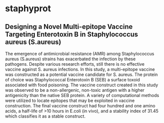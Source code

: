 # staphyprot
## Designing a Novel Multi-epitope Vaccine Targeting  Enterotoxin B in Staphylococcus aureus (S.aureus)

The emergence of antimicrobial resistance (AMR) among Staphylococcus aureus (S.aureus) strains has exacerbated the infection by these pathogens. Despite various research efforts, still there is no effective vaccine against S. aureus infections. In this study, a multi-epitope vaccine was constructed as a potential vaccine candidate for S. aureus. The protein of choice was Staphylococcal Enterotoxin B (SEB) a surface toxoid associated with food poisoning. The vaccine construct created in this study was observed to be a non-allergenic, non-toxic antigen with a higher antigenicity than the native SEB protein. A variety of computational methods were utilized to locate epitopes that may be exploited in vaccine construction. The final vaccine construct had four hundred and one amino acids, a half-life of >10 hours in E.coli (in vivo), and a stability index of 31.45 which classifies it as a stable construct.

